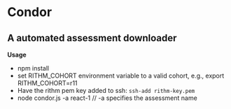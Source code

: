 # Condor
## A automated assessment downloader

__Usage__

* npm install
* set RITHM_COHORT environment variable to a valid cohort, e.g., export RITHM_COHORT=r11
* Have the rithm pem key added to ssh: `ssh-add rithm-key.pem`
* node condor.js -a react-1  // -a specifies the assessment name
